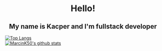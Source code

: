 <h1 align="center">Hello!</h1>
<h2 align="center">My name is Kacper and I'm fullstack developer</h2>

[![Top Langs](https://github-readme-stats.vercel.app/api/top-langs/?username=MarcinK50&layout=compact&theme=radical&bg_color=0,141321,4E1E3C)](https://github.com/anuraghazra/github-readme-stats)<br>
[![MarcinK50's github stats](https://github-readme-stats.vercel.app/api?username=AFesD&show_icons=true&include_all_commits=true&count_private=true&disable_animations=false&theme=radical&bg_color=0,141321,4E1E3C&hide_title=true&hide_border=true&cache_seconds=1800)](https://github.com/anuraghazra/github-readme-stats)
<!--

Here are some ideas to get you started:

- 🔭 I’m currently working on ...
- 🌱 I’m currently learning ...
- 👯 I’m looking to collaborate on ...
- 🤔 I’m looking for help with ...
- 💬 Ask me about ...
- 📫 How to reach me: ...
- 😄 Pronouns: ...
- ⚡ Fun fact: ...
-->